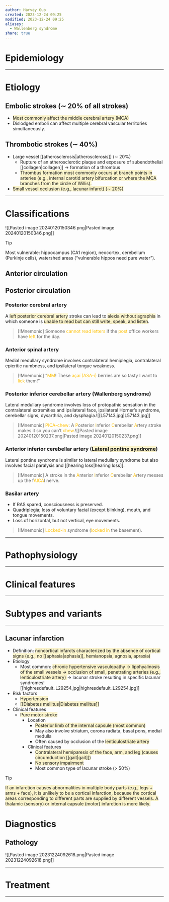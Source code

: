 ```yaml
---
author: Harvey Guo
created: 2023-12-24 09:25
modified: 2023-12-24 09:25
aliases:
  - Wallenberg syndrome
share: true
---
```

# Epidemiology


---
# Etiology
## Embolic strokes (∼ 20% of all strokes)
- <span style="background:rgba(240, 200, 0, 0.2)">Most commonly affect the middle cerebral artery (MCA)</span>
- Dislodged emboli can affect multiple cerebral vascular territories simultaneously.
## Thrombotic strokes (∼ 40%)
- Large vessel [[atherosclerosis|atherosclerosis]] (∼ 20%) 
	- Rupture of an atherosclerotic plaque and exposure of subendothelial [[collagen|collagen]] → formation of a thrombus
	- <span style="background:rgba(240, 200, 0, 0.2)">Thrombus formation most commonly occurs at branch points in arteries (e.g., internal carotid artery bifurcation or where the MCA branches from the circle of Willis).</span>
- <span style="background:rgba(240, 200, 0, 0.2)">Small vessel occlusion (e.g., lacunar infarct) (∼ 20%)</span>

---
# Classifications
![[Pasted image 20240120150346.png|Pasted image 20240120150346.png]]
>[!tip] 
>Most vulnerable: hippocampus (CA1 region), neocortex, cerebellum (Purkinje cells), watershed areas (“vulnerable hippos need pure water”).
## Anterior circulation
## Posterior circulation
### Posterior cerebral artery
A <span style="background:rgba(240, 200, 0, 0.2)">left posterior cerebral artery</span> stroke can lead to <span style="background:rgba(240, 200, 0, 0.2)">alexia without agraphia</span> in which someone is <span style="background:rgba(240, 200, 0, 0.2)">unable to read but can still write, speak, and listen</span>.
>[!Mnemonic] 
>Someone <font color="#ffc000">cannot read letters</font> if the <font color="#ffc000">post</font> office workers have <font color="#ffc000">left</font> for the day.
### Anterior spinal artery
Medial medullary syndrome involves contralateral hemiplegia, contralateral epicritic numbness, and ipsilateral tongue weakness.
>[!Mnemonic] 
>“<font color="#ffc000">MM</font>! These <font color="#ffc000">açaí (ASA-i)</font> berries are so tasty I want to <font color="#ffc000">lick</font> them!”
### Posterior inferior cerebellar artery (Wallenberg syndrome)
Lateral medullary syndrome involves loss of protopathic sensation in the contralateral extremities and ipsilateral face, ipsilateral Horner’s syndrome, cerebellar signs, dysarthria, and dysphagia.![[L57143.jpg|L57143.jpg]]
>[!Mnemonic] 
><font color="#ffc000">PICA-chew</font>: A <font color="#ffc000">P</font>osterior <font color="#ffc000">I</font>nferior <font color="#ffc000">C</font>erebellar <font color="#ffc000">A</font>rtery stroke makes it so you can’t <font color="#ffc000">chew</font>.![[Pasted image 20240120150237.png|Pasted image 20240120150237.png]]
### Anterior inferior cerebellar artery (<span style="background:rgba(240, 200, 0, 0.2)">Lateral pontine syndrome</span>)
Lateral pontine syndrome is similar to lateral medullary syndrome but also involves facial paralysis and [[hearing loss|hearing loss]]. 
>[!Mnemonic] 
>A stroke in the <font color="#ffc000">A</font>nterior <font color="#ffc000">I</font>nferior <font color="#ffc000">C</font>erebellar <font color="#ffc000">A</font>rtery messes up the f<font color="#ffc000">AICA</font>l nerve.

### Basilar artery
- If RAS spared, consciousness is preserved.
- Quadriplegia; loss of voluntary facial (except blinking), mouth, and tongue movements.
- Loss of horizontal, but not vertical, eye movements.
>[!Mnemonic] 
><font color="#ffc000">Locked-in</font> syndrome (<font color="#ffc000">locked in</font> the basement).

---
# Pathophysiology


---
# Clinical features
---

# Subtypes and variants
---
## Lacunar infarction
- Definition: <span style="background:rgba(240, 200, 0, 0.2)">noncortical infarcts characterized by the absence of cortical signs (e.g., no [[aphasia|aphasia]], hemianopsia, agnosia, apraxia)</span>
- Etiology 
	- Most common: <span style="background:rgba(240, 200, 0, 0.2)">chronic hypertensive vasculopathy → lipohyalinosis of the small vessels → occlusion of small, penetrating arteries (e.g., lenticulostriate artery) </span> → lacunar stroke resulting in specific lacunar syndromes![[highresdefault_L29254.jpg|highresdefault_L29254.jpg]]
- Risk factors
	- <span style="background:rgba(240, 200, 0, 0.2)">Hypertension</span> 
	- <span style="background:rgba(240, 200, 0, 0.2)">[[Diabetes mellitus|Diabetes mellitus]]</span>
- Clinical features
	- <span style="background:rgba(240, 200, 0, 0.2)">Pure motor stroke</span>
		- Location
			- <span style="background:rgba(240, 200, 0, 0.2)">Posterior limb of the internal capsule (most common) </span>
			- May also involve striatum, corona radiata, basal pons, medial medulla
			- Often caused by occlusion of the <span style="background:rgba(240, 200, 0, 0.2)">lenticulostriate artery</span>
		- Clinical features
			- <span style="background:rgba(240, 200, 0, 0.2)">Contralateral hemiparesis of the face, arm, and leg (causes circumduction [[gait|gait]])</span>
			- <span style="background:rgba(240, 200, 0, 0.2)">No sensory impairment</span>
			- Most common type of lacunar stroke (> 50%)

>[!tip] 
><span style="background:rgba(240, 200, 0, 0.2)">If an infarction causes abnormalities in multiple body parts (e.g., legs + arms + face), it is unlikely to be a cortical infarction, because the cortical areas corresponding to different parts are supplied by different vessels. A thalamic (sensory) or internal capsule (motor) infarction is more likely. </span>

# Diagnostics
## Pathology
![[Pasted image 20231224092618.png|Pasted image 20231224092618.png]]

---
# Treatment


---
